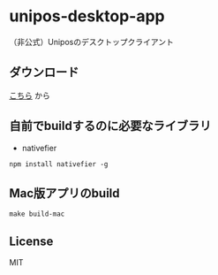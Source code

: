 # unipos-desktop-app
（非公式）Uniposのデスクトップクライアント

## ダウンロード

[こちら](https://github.com/chidakiyo/unipos-desktop-app/releases) から

## 自前でbuildするのに必要なライブラリ

- nativefier

```
npm install nativefier -g
```

## Mac版アプリのbuild

```
make build-mac
```

## License

MIT
